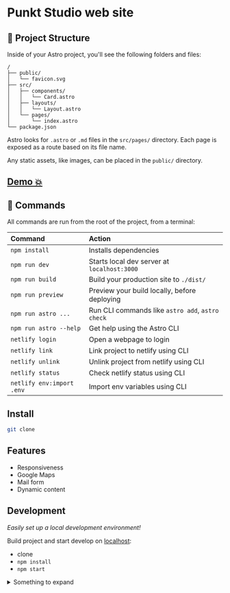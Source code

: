 # Punkt Studio web site

## 🚀 Project Structure

Inside of your Astro project, you'll see the following folders and files:

```
/
├── public/
│   └── favicon.svg
├── src/
│   ├── components/
│   │   └── Card.astro
│   ├── layouts/
│   │   └── Layout.astro
│   └── pages/
│       └── index.astro
└── package.json
```

Astro looks for `.astro` or `.md` files in the `src/pages/` directory. Each page is exposed as a route based on its file name.

Any static assets, like images, can be placed in the `public/` directory.

## [Demo 💥](https://punktstudio.netlify.app)

## 🧞 Commands

All commands are run from the root of the project, from a terminal:

| Command                   | Action                                           |
| :------------------------ | :----------------------------------------------- |
| `npm install`             | Installs dependencies                            |
| `npm run dev`             | Starts local dev server at `localhost:3000`      |
| `npm run build`           | Build your production site to `./dist/`          |
| `npm run preview`         | Preview your build locally, before deploying     |
| `npm run astro ...`       | Run CLI commands like `astro add`, `astro check` |
| `npm run astro --help`    | Get help using the Astro CLI                     |
| `netlify login`           | Open a webpage to login                          |
| `netlify link`            | Link project to netlify using CLI                |
| `netlify unlink`          | Unlink project from netlify using CLI            |
| `netlify status`          | Check netlify status using CLI                   |
| `netlify env:import .env` | Import env variables using CLI                   |

## Install

```bash
git clone
```

## Features

- Responsiveness
- Google Maps
- Mail form
- Dynamic content

## Development

_Easily set up a local development environment!_

Build project and start develop on [localhost](http://localhost:3000):

- clone
- `npm install`
- `npm start`

<details>
<summary>Something to expand</summary>
More...

</details>

[npm-url]: https://www.npmjs.com/package/react-parallax-tilt
[npm-badge]: https://img.shields.io/npm/v/react-parallax-tilt.svg
[size-badge]: https://badgen.net/bundlephobia/minzip/react-parallax-tilt
[downloads-badge]: https://img.shields.io/npm/dm/react-parallax-tilt.svg?color=blue
[lint-badge]: https://github.com/mkosir/react-parallax-tilt/actions/workflows/lint.yml/badge.svg
[lint-url]: https://github.com/mkosir/react-parallax-tilt/actions/workflows/lint.yml
[tsc-badge]: https://github.com/mkosir/react-parallax-tilt/actions/workflows/tsc.yml/badge.svg
[tsc-url]: https://github.com/mkosir/react-parallax-tilt/actions/workflows/tsc.yml
[build-badge]: https://github.com/mkosir/react-parallax-tilt/actions/workflows/build.yml/badge.svg
[build-url]: https://github.com/mkosir/react-parallax-tilt/actions/workflows/build.yml
[test-badge]: https://github.com/mkosir/react-parallax-tilt/actions/workflows/test.yml/badge.svg
[test-url]: https://github.com/mkosir/react-parallax-tilt/actions/workflows/test.yml
[deploy-storybook-badge]: https://github.com/mkosir/react-parallax-tilt/actions/workflows/deploy-storybook.yml/badge.svg
[deploy-storybook-url]: https://github.com/mkosir/react-parallax-tilt/actions/workflows/deploy-storybook.yml
[npm-release-badge]: https://github.com/mkosir/react-parallax-tilt/actions/workflows/npm-release.yml/badge.svg
[npm-release-url]: https://github.com/mkosir/react-parallax-tilt/actions/workflows/npm-release.yml
[coverage-badge]: https://codecov.io/gh/mkosir/react-parallax-tilt/branch/main/graph/badge.svg
[coverage-url]: https://codecov.io/gh/mkosir/react-parallax-tilt
[issues-badge]: https://img.shields.io/github/issues/mkosir/react-parallax-tilt
[issues-url]: https://github.com/mkosir/react-parallax-tilt/issues
[semantic-badge]: https://img.shields.io/badge/%20%20%F0%9F%93%A6%F0%9F%9A%80-semantic--release-e10079.svg
[semantic-url]: https://github.com/semantic-release/semantic-release
[typescript-badge]: https://badges.frapsoft.com/typescript/code/typescript.svg?v=101
[typescript-url]: https://github.com/microsoft/TypeScript
